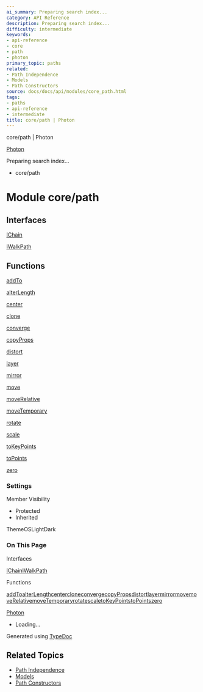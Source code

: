 ```yaml
---
ai_summary: Preparing search index...
category: API Reference
description: Preparing search index...
difficulty: intermediate
keywords:
- api-reference
- core
- path
- photon
primary_topic: paths
related:
- Path Independence
- Models
- Path Constructors
source: docs/docs/api/modules/core_path.html
tags:
- paths
- api-reference
- intermediate
title: core/path | Photon
---
```

core/path | Photon

[Photon](../index.md)




Preparing search index...

* core/path

# Module core/path

## Interfaces

[IChain](../interfaces/core_path.IChain.md)


[IWalkPath](../interfaces/core_path.IWalkPath.md)

## Functions

[addTo](../functions/core_path.addTo.md)


[alterLength](../functions/core_path.alterLength.md)


[center](../functions/core_path.center.md)


[clone](../functions/core_path.clone.md)


[converge](../functions/core_path.converge.md)


[copyProps](../functions/core_path.copyProps.md)


[distort](../functions/core_path.distort.md)


[layer](../functions/core_path.layer.md)


[mirror](../functions/core_path.mirror.md)


[move](../functions/core_path.move.md)


[moveRelative](../functions/core_path.moveRelative.md)


[moveTemporary](../functions/core_path.moveTemporary.md)


[rotate](../functions/core_path.rotate.md)


[scale](../functions/core_path.scale.md)


[toKeyPoints](../functions/core_path.toKeyPoints.md)


[toPoints](../functions/core_path.toPoints.md)


[zero](../functions/core_path.zero.md)

### Settings

Member Visibility

* Protected
* Inherited

ThemeOSLightDark

### On This Page

Interfaces

[IChain](#ichain)[IWalkPath](#iwalkpath)

Functions

[addTo](#addto)[alterLength](#alterlength)[center](#center)[clone](#clone)[converge](#converge)[copyProps](#copyprops)[distort](#distort)[layer](#layer)[mirror](#mirror)[move](#move)[moveRelative](#moverelative)[moveTemporary](#movetemporary)[rotate](#rotate)[scale](#scale)[toKeyPoints](#tokeypoints)[toPoints](#topoints)[zero](#zero)

[Photon](../index.md)

* Loading...

Generated using [TypeDoc](https://typedoc.org/)

## Related Topics

- [Path Independence](../index.md)
- [Models](../index.md)
- [Path Constructors](../index.md)
